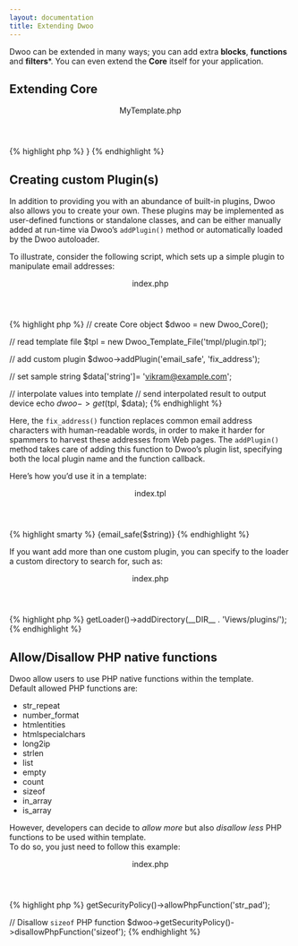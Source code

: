 ```yaml
---
layout: documentation
title: Extending Dwoo
---
```


Dwoo can be extended in many ways; you can add extra **blocks**, **functions** and **filters***.
You can even extend the **Core** itself for your application.

## Extending Core
<div class="code-box">
<header>MyTemplate.php</header>
{% highlight php %}
<?php
class MyTemplate extends Dwoo_Core {

}
{% endhighlight %}
</div>

## Creating custom Plugin(s)
In addition to providing you with an abundance of built-in plugins, Dwoo also allows you to create your own.
These plugins may be implemented as user-defined functions or standalone classes, and can be either manually added at
run-time via Dwoo’s `addPlugin()` method or automatically loaded by the Dwoo autoloader.

To illustrate, consider the following script, which sets up a simple plugin to manipulate email addresses:
<div class="code-box">
<header>index.php</header>
{% highlight php %}
<?php
// simple plugin
function fix_address(Dwoo_Core $core, $str) {
    return str_replace(
      array('@', '.', '-'), 
      array(' at ', ' dot ', ' dash '), 
      $str
    );
}

// create Core object
$dwoo = new Dwoo_Core();

// read template file
$tpl = new Dwoo_Template_File('tmpl/plugin.tpl');

// add custom plugin
$dwoo->addPlugin('email_safe', 'fix_address');

// set sample string
$data['string']= 'vikram@example.com';

// interpolate values into template
// send interpolated result to output device
echo $dwoo->get($tpl, $data);
{% endhighlight %}
</div>

Here, the `fix_address()` function replaces common email address characters with human-readable words, in order to
make it harder for spammers to harvest these addresses from Web pages.
The `addPlugin()` method takes care of adding this function to Dwoo’s plugin list, specifying both the local plugin
name and the function callback.

Here’s how you’d use it in a template:
<div class="code-box">
<header>index.tpl</header>
{% highlight smarty %}
{email_safe($string)}
{% endhighlight %}
</div>

If you want add more than one custom plugin, you can specify to the loader a custom directory to search for, such as:
<div class="code-box">
<header>index.php</header>
{% highlight php %}
<?php
$dwoo->getLoader()->addDirectory(__DIR__ . 'Views/plugins/');
{% endhighlight %}
</div>

## Allow/Disallow PHP native functions
Dwoo allow users to use PHP native functions within the template.   
Default allowed PHP functions are:
* str_repeat
* number_format
* htmlentities
* htmlspecialchars
* long2ip
* strlen
* list
* empty
* count
* sizeof
* in_array
* is_array

However, developers can decide to _allow more_ but also _disallow less_ PHP functions to be used within template.   
To do so, you just need to follow this example:
<div class="code-box">
<header>index.php</header>
{% highlight php %}
<?php
// Allow `str_pad` PHP function
$dwoo->getSecurityPolicy()->allowPhpFunction('str_pad');

// Disallow `sizeof` PHP function
$dwoo->getSecurityPolicy()->disallowPhpFunction('sizeof');
{% endhighlight %}
</div>